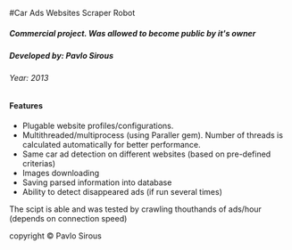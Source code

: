 #Car Ads Websites Scraper Robot
##### Commercial project. Was allowed to become public by it's owner
##### Developed by: Pavlo Sirous
###### Year: 2013

#### Features
* Plugable website profiles/configurations. 
* Multithreaded/multiprocess (using Paraller gem). Number of threads is calculated automatically for better performance.
* Same car ad detection on different websites (based on pre-defined criterias)
* Images downloading
* Saving parsed information into database
* Ability to detect disappeared ads (if run several times)

The scipt is able and was tested by crawling thouthands of ads/hour (depends on connection speed)


copyright © Pavlo Sirous
